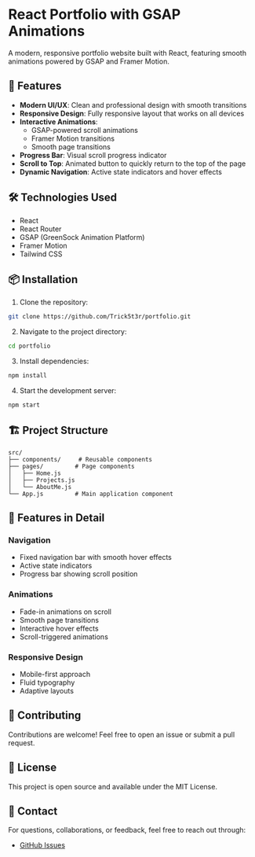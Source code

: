 # React Portfolio with GSAP Animations

A modern, responsive portfolio website built with React, featuring smooth animations powered by GSAP and Framer Motion.

## 🚀 Features

- **Modern UI/UX**: Clean and professional design with smooth transitions
- **Responsive Design**: Fully responsive layout that works on all devices
- **Interactive Animations**: 
  - GSAP-powered scroll animations
  - Framer Motion transitions
  - Smooth page transitions
- **Progress Bar**: Visual scroll progress indicator
- **Scroll to Top**: Animated button to quickly return to the top of the page
- **Dynamic Navigation**: Active state indicators and hover effects

## 🛠️ Technologies Used

- React
- React Router
- GSAP (GreenSock Animation Platform)
- Framer Motion
- Tailwind CSS

## 📦 Installation

1. Clone the repository:
```bash
git clone https://github.com/Trick5t3r/portfolio.git
```

2. Navigate to the project directory:
```bash
cd portfolio
```

3. Install dependencies:
```bash
npm install
```

4. Start the development server:
```bash
npm start
```

## 🏗️ Project Structure

```
src/
├── components/     # Reusable components
├── pages/         # Page components
│   ├── Home.js
│   ├── Projects.js
│   └── AboutMe.js
└── App.js         # Main application component
```

## 🎨 Features in Detail

### Navigation
- Fixed navigation bar with smooth hover effects
- Active state indicators
- Progress bar showing scroll position

### Animations
- Fade-in animations on scroll
- Smooth page transitions
- Interactive hover effects
- Scroll-triggered animations

### Responsive Design
- Mobile-first approach
- Fluid typography
- Adaptive layouts

## 🤝 Contributing

Contributions are welcome! Feel free to open an issue or submit a pull request.

## 📝 License

This project is open source and available under the MIT License.

## 📧 Contact

For questions, collaborations, or feedback, feel free to reach out through:
- [GitHub Issues](https://github.com/Trick5t3r/portfolio/issues)
